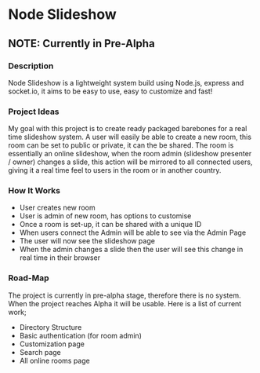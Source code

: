 # Node Slideshow

## NOTE: Currently in Pre-Alpha

### Description

Node Slideshow is a lightweight system build using Node.js, express and socket.io,
it aims to be easy to use, easy to customize and fast!

### Project Ideas

My goal with this project is to create ready packaged barebones for a real time slideshow system. A user will
easily be able to create a new room, this room can be set to public or private, it can the be shared. The room is
essentially an online slideshow, when the room admin (slideshow presenter / owner) changes a slide, this action
will be mirrored to all connected users, giving it a real time feel to users in the room or in another country. 

### How It Works

* User creates new room
* User is admin of new room, has options to customise
* Once a room is set-up, it can be shared with a unique ID
* When users connect the Admin will be able to see via the Admin Page
* The user will now see the slideshow page
* When the admin changes a slide then the user will see this change in real time in their browser

### Road-Map

The project is currently in pre-alpha stage, therefore there is no system. When the project reaches Alpha
it will be usable. Here is a list of current work;

* Directory Structure
* Basic authentication (for room admin)
* Customization page
* Search page
* All online rooms page

